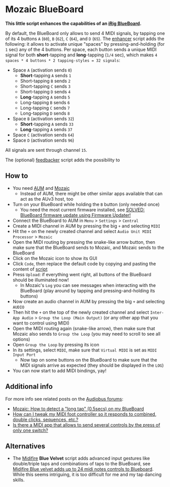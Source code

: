 # Mozaic BlueBoard

**This little script enhances the capabilities of an [iRig BlueBoard](https://www.ikmultimedia.com/products/irigblueboard/).**

By default, the BlueBoard only allows to send 4 MIDI signals, by tapping one of its 4 buttons `A` (`60`), `B` (`62`), `C` (`64`), and `D` (`65`). The [enhancer](https://raw.githubusercontent.com/jmuheim/mozaic-blueboard/master/enhancer) script adds the following: it allows to activate unique "spaces" by pressing-and-holding (for `1` sec) any of the 4 buttons. Per space, each button sends a unique MIDI signal for both **short**-tapping and **long**-tapping (`1/4` sec), which makes `4 spaces * 4 buttons * 2 tapping-styles = 32 signals`:

- Space `A` (activation sends `0`)
    - **Short**-tapping `A` sends `1`
    - Short-tapping `B` sends `2`
    - Short-tapping `C` sends `3`
    - Short-tapping `D` sends `4`
    - **Long**-tapping `A` sends `5`
    - Long-tapping `B` sends `6`
    - Long-tapping `C` sends `7`
    - Long-tapping `D` sends `8`
- Space `B` (activation sends `32`)
    - **Short**-tapping `A` sends `33`
    - **Long**-tapping `A` sends `37`
- Space `C` (activation sends `64`)
- Space `D` (activation sends `96`)

All signals are sent through channel `15`.

The (optional) [feedbacker](https://raw.githubusercontent.com/jmuheim/mozaic-blueboard/master/feedbacker) script adds the possibility to 

## How to

- You need [AUM](https://apps.apple.com/us/app/aum-audio-mixer/id1055636344) and [Mozaic](https://apps.apple.com/us/app/mozaic-plugin-workshop/id1457962653)
    - Instead of AUM, there might be other similar apps available that can act as the AUv3 host, too
- Turn on your BlueBoard while holding the `B` button (only needed once)
    - You need the most current firmware installed, see [SOLVED: BlueBoard firmware update using Firmware Updater!](https://cgi.ikmultimedia.com/ikforum/viewtopic.php?f=9&t=24780)
- Connect the BlueBoard to AUM in `Menu` > `Settings` > `Central`
- Create a MIDI channel in AUM by pressing the big `+` and selecting `MIDI`
- Hit the `+` on the newly created channel and select `Audio Unit MIDI Processor` > `Mozaic`
- Open the MIDI routing by pressing the snake-like arrow button, then make sure that the BlueBoard sends to Mozaic, and Mozaic sends to the BlueBoard
- Click on the Mozaic icon to show its GUI
- Click `Code`, then replace the default code by copying and pasting the content of [script](https://raw.githubusercontent.com/jmuheim/mozaic-blueboard/master/script)
- Press `Upload`: if everything went right, all buttons of the BlueBoard should be illuminated now!
    - In Mozaic's `Log` you can see messages when interacting with the BlueBoard (play around by tapping and pressing-and-holding its buttons)
- Now create an audio channel in AUM by pressing the big `+` and selecting `AUDIO`
- Then hit the `+` on the top of the newly created channel and select `Inter-App Audio` > `Group the Loop (Main Output)` (or any other app that you want to control using MIDI)
- Open the MIDI routing again (snake-like arrow), then make sure that Mozaic also sends to `Group the Loop` (you may need to scroll to see all options)
- Open `Group the Loop` by pressing its icon
- In its settings, select `MIDI`, make sure that `Virtual MIDI` is set as `MIDI Input Port`
    - Now tap on some buttons on the BlueBoard to make sure that the MIDI signals arrive as expected (they should be displayed in the `LOG`)
- You can now start to add MIDI bindings, yay!

## Additional info

For more info see related posts on the [Audiobus forums](https://forum.audiob.us/):

- [Mozaic: How to detect a "long tap" (0.5secs) on my BlueBoard](https://forum.audiob.us/discussion/39866/mozaic-how-to-detect-a-long-tap-0-5secs-on-my-blueboard)
- [How can I tweak my MIDI foot controller so it responds to combined, double clicks, sequences, etc.?](https://forum.audiob.us/discussion/39720/how-can-i-tweak-my-midi-foot-controller-so-it-responds-to-combined-double-clicks-sequences-etc)
- [Is there a MIDI app that allows to send several controls by the press of only one switch?](https://forum.audiob.us/discussion/39721/is-there-a-midi-app-that-allows-to-send-several-controls-by-the-press-of-only-one-switch#latest)

## Alternatives

- The [Midifire](https://apps.apple.com/us/app/midifire/id906600872) **Blue Velvet** script adds advanced input gestures like double/triple taps and combinations of taps to the BlueBoard, see [Midifire Blue velvet adds up to 24 midi notes controls to Blueboard](https://forum.audiob.us/discussion/29902/midifire-blue-velvet-adds-up-to-24-midi-notes-controls-to-blueboard/p1). While this seems intriguing, it is too difficult for me and my tap dancing skills.

